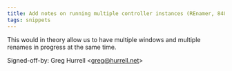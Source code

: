 ```yaml
---
title: Add notes on running multiple controller instances (REnamer, 8489ecc)
tags: snippets
---
```


This would in theory allow us to have multiple windows and multiple renames in progress at the same time.

Signed-off-by: Greg Hurrell &lt;greg@hurrell.net&gt;
